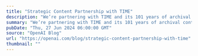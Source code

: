 ```yaml
---
title: "Strategic Content Partnership with TIME"
description: "We’re partnering with TIME and its 101 years of archival content to enhance responses and provide links to stories on Time.com"
summary: "We’re partnering with TIME and its 101 years of archival content to enhance responses and provide links to stories on Time.com"
pubDate: "Thu, 27 Jun 2024 06:00:00 GMT"
source: "OpenAI Blog"
url: "https://openai.com/blog/strategic-content-partnership-with-time"
thumbnail: ""
---
```


